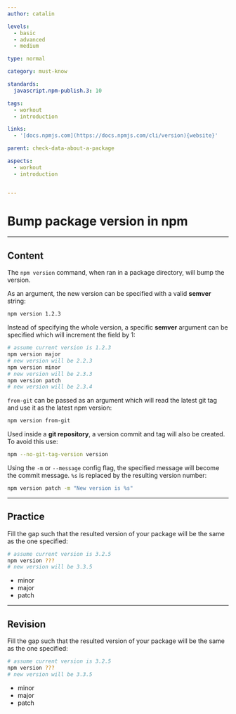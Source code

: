 ```yaml
---
author: catalin

levels:
  - basic
  - advanced
  - medium

type: normal

category: must-know

standards:
  javascript.npm-publish.3: 10

tags:
  - workout
  - introduction

links:
  - '[docs.npmjs.com](https://docs.npmjs.com/cli/version){website}'

parent: check-data-about-a-package

aspects:
  - workout
  - introduction


---
```

# Bump package version in npm

---
## Content

The `npm version` command, when ran in a package directory, will bump the version.

As an argument, the new version can be specified with a valid **semver** string:
```bash
npm version 1.2.3
```
Instead of specifying the whole version, a specific **semver** argument can be specified which will increment the field by 1:
```bash
# assume current version is 1.2.3
npm version major
# new version will be 2.2.3
npm version minor
# new version will be 2.3.3
npm version patch
# new version will be 2.3.4

```

`from-git` can be passed as an argument which will read the latest git tag and use it as the latest npm version:
```bash
npm version from-git
```
Used inside a **git repository**, a version commit and tag will also be created. To avoid this use:
```bash
npm --no-git-tag-version version
```

Using the `-m` or `--message` config flag, the specified message will become the commit message. `%s` is replaced by the resulting version number:
```bash
npm version patch -m "New version is %s"
```

---
## Practice

Fill the gap such that the resulted version of your package will be the same as the one specified:
```bash
# assume current version is 3.2.5
npm version ???
# new version will be 3.3.5
```


* minor
* major
* patch

---
## Revision

Fill the gap such that the resulted version of your package will be the same as the one specified:
```bash
# assume current version is 3.2.5
npm version ???
# new version will be 3.3.5
```


* minor
* major
* patch
 
 
